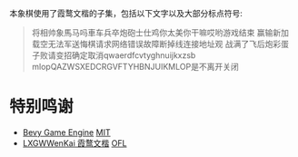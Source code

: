 本象棋使用了霞鹜文楷的子集，包括以下文字以及大部分标点符号:

> 将相帅象馬马吗車车兵卒炮砲士仕鸡你太美你干嘛哎哟游戏结束
> 赢输新加载空无法军送悔棋请求网络错误故障断掉线连接地址观
> 战满了飞后炮彩蛋子败请变招确定取消qwaerdfcvtyghnuijkxzsb
> mlopQAZWSXEDCRGVFTYHBNJUIKMLOP是不离开关闭

# 特别鸣谢

- [Bevy Game Engine](https://bevyengine.org) [MIT](https://opensource.org/license/mit)
- [LXGWWenKai 霞鹜文楷](https://github.com/lxgw/lxgwwenkai) [OFL](https://opensource.org/license/ofl-1-1/)
